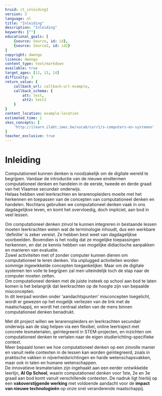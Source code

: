 ```yaml
---
hruid: ct_inleiding1
version: 3
language: nl
title: "Inleiding"
description: "Inleiding"
keywords: [""]
educational_goals: [
    {source: Source, id: id}, 
    {source: Source2, id: id2}
]
copyright: dwengo
licence: dwengo
content_type: text/markdown
available: true
target_ages: [12, 13, 14]
difficulty: 3
return_value: {
    callback_url: callback-url-example,
    callback_schema: {
        att: test,
        att2: test2
    }
}
content_location: example-location
estimated_time: 1
skos_concepts: [
    'http://ilearn.ilabt.imec.be/vocab/curr1/s-computers-en-systemen'
]
teacher_exclusive: true
---
```

# Inleiding
Computationeel kunnen denken is noodzakelijk om de digitale wereld te begrijpen. Vandaar de introductie van de nieuwe eindtermen computationeel denken en handelen in de eerste, tweede en derde graad van het Vlaamse secundair onderwijs. <br>
Helaas hebben veel leerkrachten en lerarenopleiders moeite met het herkennen en toepassen van de concepten van computationeel denken en handelen. Nochtans gebruiken we computationeel denken vaak in ons dagdagelijkse leven, en komt het overvloedig, doch impliciet, aan bod in veel lessen. 

<div class="alert alert-box alert-warning">
Om computationeel denken zinvol te kunnen integreren in bestaande lessen moeten leerkrachten weten wat de terminologie inhoudt, dus een werkbare 'definitie' is zeker vereist. Ze hebben best weet van dagdagelijkse voorbeelden. Bovendien is het nodig dat ze mogelijke toepassingen herkennen, en dat ze kennis hebben van mogelijke didiactische aanpakken en manieren van evaluatie.<br>
Zowel activiteiten met of zonder computer kunnen dienen om computationeel te leren denken. Via unplugged activiteiten worden sommige ingewikkelde concepten toegankelijker.  Maar om de digitale systemen ten volle te begrijpen zal men uiteindelijk toch de stap naar de computer moeten zetten.<br>
Om computationeel denken met de juiste insteek op school aan bod te laten komen is het belangrijk dat leerkrachten op de hoogte zijn van bepaalde misconcepten.<br> 
</div>
In dit leerpad worden onder 'aandachtspunten' misconcepten toegelicht, wordt er gewezen op het mogelijk verliezen van de link met de maatschappij, en wordt het centraal stellen van de mens binnen computationeel denken benadrukt. <br>

Met dit project willen we lerarenopleiders en leerkrachten secundair onderwijs aan de slag helpen via een flexibel, online leertraject met concrete lesmaterialen, geïntegreerd in STEM-projecten, en inzichten om computationeel denken te vertalen naar de eigen studierichting-specifieke context. <br>
Meer bepaald tonen we hoe computationeel denken op een zinvolle manier en vanuit reële contexten in de lessen kan worden geïntegreerd, zoals in praktische vakken in nijverheidsrichtingen en harde wetenschapsvakken, maar ook in talen en humane wetenschappen. <br>
De innovatieve lesmaterialen zijn ingehaakt aan een eerder ontwikkelde leerlijn, **AI Op School**, waarin computationeel denken voor 1ste, 2e en 3e graad aan bod komt vanuit verschillende contexten. De nadruk ligt hierbij op een **vakoverstijgende werking** met voldoende aandacht voor de **impact van nieuwe technologieën** op onze snel veranderende maatschappij. 
